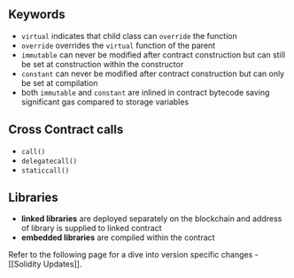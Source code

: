 ## Keywords 
- `virtual` indicates that child class can `override` the function
- `override` overrides the `virtual` function of the parent
- `immutable` can never be modified after contract construction but can still be set at construction within the constructor
- `constant` can never be modified after contract construction but can only be set at compilation
- both `immutable` and `constant` are inlined in contract bytecode saving significant gas compared to storage variables

## Cross Contract calls
- `call()`
- `delegatecall()`
- `staticcall()`

## Libraries 
- **linked libraries** are deployed separately on the blockchain and address of library is supplied to linked contract
- **embedded libraries** are compiled within the contract

Refer to the following page for a dive into version specific changes - [[Solidity Updates]].

